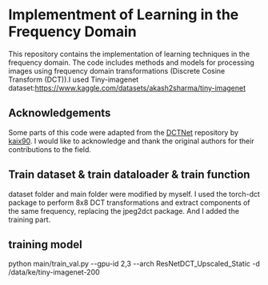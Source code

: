 # Implementment of Learning in the Frequency Domain

This repository contains the implementation of learning techniques in the frequency domain. The code includes methods and models for processing images using frequency domain transformations (Discrete Cosine Transform (DCT)).I used Tiny-imagenet dataset:https://www.kaggle.com/datasets/akash2sharma/tiny-imagenet

## Acknowledgements

Some parts of this code were adapted from the [DCTNet](https://github.com/kaix90/DCTNet/tree/master) repository by [kaix90](https://github.com/kaix90). I would like to acknowledge and thank the original authors for their contributions to the field.

## Train dataset & train dataloader & train function
dataset folder and main folder were modified by myself. 
I used the torch-dct package to perform 8x8 DCT transformations and extract components of the same frequency, replacing the jpeg2dct package.
And I added the training part.

## training model
python main/train_val.py --gpu-id 2,3  --arch ResNetDCT_Upscaled_Static -d /data/ke/tiny-imagenet-200
